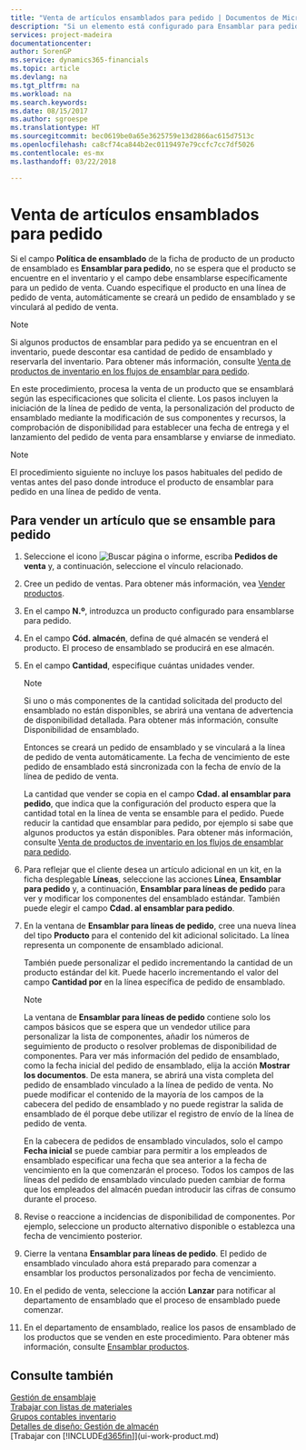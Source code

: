 ```yaml
---
title: "Venta de artículos ensamblados para pedido | Documentos de Microsoft"
description: "Si un elemento está configurado para Ensamblar para pedido, no se espera que se encuentre en el inventario y el campo debe ensamblarse específicamente para un pedido de venta. Cuando especifique el producto en una línea de pedido de venta, automáticamente se creará un pedido de ensamblado y se vinculará al pedido de venta."
services: project-madeira
documentationcenter: 
author: SorenGP
ms.service: dynamics365-financials
ms.topic: article
ms.devlang: na
ms.tgt_pltfrm: na
ms.workload: na
ms.search.keywords: 
ms.date: 08/15/2017
ms.author: sgroespe
ms.translationtype: HT
ms.sourcegitcommit: bec0619be0a65e3625759e13d2866ac615d7513c
ms.openlocfilehash: ca8cf74ca844b2ec0119497e79ccfc7cc7df5026
ms.contentlocale: es-mx
ms.lasthandoff: 03/22/2018

---
```

# <a name="sell-items-assembled-to-order"></a>Venta de artículos ensamblados para pedido
Si el campo **Política de ensamblado** de la ficha de producto de un producto de ensamblado es **Ensamblar para pedido**, no se espera que el producto se encuentre en el inventario y el campo debe ensamblarse específicamente para un pedido de venta. Cuando especifique el producto en una línea de pedido de venta, automáticamente se creará un pedido de ensamblado y se vinculará al pedido de venta.  

> [!NOTE]  
>  Si algunos productos de ensamblar para pedido ya se encuentran en el inventario, puede descontar esa cantidad de pedido de ensamblado y reservarla del inventario. Para obtener más información, consulte [Venta de productos de inventario en los flujos de ensamblar para pedido](assembly-how-to-sell-assemble-to-order-items-and-inventory-items-together.md).  

En este procedimiento, procesa la venta de un producto que se ensamblará según las especificaciones que solicita el cliente. Los pasos incluyen la iniciación de la línea de pedido de venta, la personalización del producto de ensamblado mediante la modificación de sus componentes y recursos, la comprobación de disponibilidad para establecer una fecha de entrega y el lanzamiento del pedido de venta para ensamblarse y enviarse de inmediato.  

> [!NOTE]  
>  El procedimiento siguiente no incluye los pasos habituales del pedido de ventas antes del paso donde introduce el producto de ensamblar para pedido en una línea de pedido de venta.  

## <a name="to-sell-an-item-that-is-assembled-to-order"></a>Para vender un artículo que se ensamble para pedido  
1.  Seleccione el icono ![Buscar página o informe](media/ui-search/search_small.png "icono Buscar página o informe"), escriba **Pedidos de venta** y, a continuación, seleccione el vínculo relacionado.  
2.  Cree un pedido de ventas. Para obtener más información, vea [Vender productos](sales-how-sell-products.md).  
3.  En el campo **N.º**, introduzca un producto configurado para ensamblarse para pedido.  
4.  En el campo **Cód. almacén**, defina de qué almacén se venderá el producto. El proceso de ensamblado se producirá en ese almacén.  
5.  En el campo **Cantidad**, especifique cuántas unidades vender.  

    > [!NOTE]  
    >  Si uno o más componentes de la cantidad solicitada del producto del ensamblado no están disponibles, se abrirá una ventana de advertencia de disponibilidad detallada. Para obtener más información, consulte Disponibilidad de ensamblado.  

    Entonces se creará un pedido de ensamblado y se vinculará a la línea de pedido de venta automáticamente. La fecha de vencimiento de este pedido de ensamblado está sincronizada con la fecha de envío de la línea de pedido de venta.  

    La cantidad que vender se copia en el campo **Cdad. al ensamblar para pedido**, que indica que la configuración del producto espera que la cantidad total en la línea de venta se ensamble para el pedido. Puede reducir la cantidad que ensamblar para pedido, por ejemplo si sabe que algunos productos ya están disponibles. Para obtener más información, consulte [Venta de productos de inventario en los flujos de ensamblar para pedido](assembly-how-to-sell-inventory-items-in-assemble-to-order-flows.md).  

6.  Para reflejar que el cliente desea un artículo adicional en un kit, en la ficha desplegable **Líneas**, seleccione las acciones **Línea**, **Ensamblar para pedido** y, a continuación, **Ensamblar para líneas de pedido** para ver y modificar los componentes del ensamblado estándar. También puede elegir el campo **Cdad. al ensamblar para pedido**.  
7.  En la ventana de **Ensamblar para líneas de pedido**, cree una nueva línea del tipo **Producto** para el contenido del kit adicional solicitado. La línea representa un componente de ensamblado adicional.  

    También puede personalizar el pedido incrementando la cantidad de un producto estándar del kit. Puede hacerlo incrementando el valor del campo **Cantidad por** en la línea específica de pedido de ensamblado.  

    > [!NOTE]  
    >  La ventana de **Ensamblar para líneas de pedido** contiene solo los campos básicos que se espera que un vendedor utilice para personalizar la lista de componentes, añadir los números de seguimiento de producto o resolver problemas de disponibilidad de componentes. Para ver más información del pedido de ensamblado, como la fecha inicial del pedido de ensamblado, elija la acción **Mostrar los documentos**. De esta manera, se abrirá una vista completa del pedido de ensamblado vinculado a la línea de pedido de venta. No puede modificar el contenido de la mayoría de los campos de la cabecera del pedido de ensamblado y no puede registrar la salida de ensamblado de él porque debe utilizar el registro de envío de la línea de pedido de venta.  
    >   
    >  En la cabecera de pedidos de ensamblado vinculados, solo el campo **Fecha inicial** se puede cambiar para permitir a los empleados de ensamblado especificar una fecha que sea anterior a la fecha de vencimiento en la que comenzarán el proceso. Todos los campos de las líneas del pedido de ensamblado vinculado pueden cambiar de forma que los empleados del almacén puedan introducir las cifras de consumo durante el proceso.  

8.  Revise o reaccione a incidencias de disponibilidad de componentes. Por ejemplo, seleccione un producto alternativo disponible o establezca una fecha de vencimiento posterior.  
9. Cierre la ventana **Ensamblar para líneas de pedido**. El pedido de ensamblado vinculado ahora está preparado para comenzar a ensamblar los productos personalizados por fecha de vencimiento.  
10. En el pedido de venta, seleccione la acción **Lanzar** para notificar al departamento de ensamblado que el proceso de ensamblado puede comenzar.  
11. En el departamento de ensamblado, realice los pasos de ensamblado de los productos que se venden en este procedimiento. Para obtener más información, consulte [Ensamblar productos](assembly-how-to-assemble-items.md).  

## <a name="see-also"></a>Consulte también  
[Gestión de ensamblaje](assembly-assemble-items.md)  
[Trabajar con listas de materiales](inventory-how-work-BOMs.md)  
[Grupos contables inventario](inventory-manage-inventory.md)  
[Detalles de diseño: Gestión de almacén](design-details-warehouse-management.md)  
[Trabajar con [!INCLUDE[d365fin](includes/d365fin_md.md)]](ui-work-product.md)

